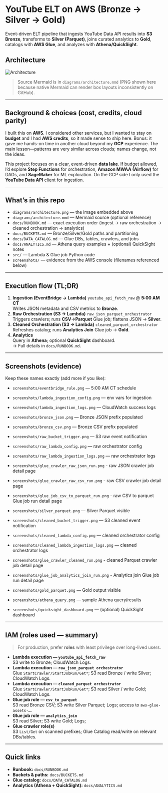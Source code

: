 # YouTube ELT on AWS (Bronze → Silver → Gold)

Event-driven ELT pipeline that ingests YouTube Data API results into **S3 Bronze**, transforms to **Silver (Parquet)**, joins curated analytics to **Gold**, catalogs with **AWS Glue**, and analyzes with **Athena/QuickSight**.

## Architecture

![Architecture](diagrams/architecture.png)

> Source Mermaid is in `diagrams/architecture.mmd` (PNG shown here because native Mermaid can render box layouts inconsistently on GitHub).

---

## Background & choices (cost, credits, cloud parity)

I built this on **AWS**. I considered other services, but I wanted to stay on **budget** and I had **AWS credits**, so it made sense to ship here. Bonus: it gave me hands-on time in another cloud beyond my **GCP** experience. The main lesson—patterns are very similar across clouds; names change, not the ideas.

This project focuses on a clear, event-driven **data lake**. If budget allowed, I’d explore **Step Functions** for orchestration, **Amazon MWAA (Airflow)** for DAGs, and **SageMaker** for ML exploration. On the GCP side I only used the **YouTube Data API** client for ingestion.

---

## What’s in this repo

- `diagrams/architecture.png` — the image embedded above  
- `diagrams/architecture.mmd` — Mermaid source (optional reference)  
- `docs/RUNBOOK.md` — exact execution order (ingest → raw orchestration → cleaned orchestration → analytics)  
- `docs/BUCKETS.md` — Bronze/Silver/Gold paths and partitioning  
- `docs/DATA_CATALOG.md` — Glue DBs, tables, crawlers, and jobs  
- `docs/ANALYTICS.md` — Athena query examples + (optional) QuickSight notes  
- `src/` — Lambda & Glue job Python code
- `screenshots/` — evidence from the AWS console (filenames referenced below)

---

## Execution flow (TL;DR)

1. **Ingestion (EventBridge → Lambda)** `youtube_api_fetch_raw` @ **5:00 AM CT**  
   Writes JSON metadata and CSV metrics to **Bronze**.
2. **Raw Orchestration (S3 → Lambda)** `raw_json_parquet_orchestrator`  
   Triggers crawlers; runs **CSV→Parquet** Glue job; flattens JSON → **Silver**.
3. **Cleaned Orchestration (S3 → Lambda)** `cleaned_parquet_orchestrator`  
   Refreshes catalog; runs **Analytics Join** Glue job → **Gold**.
4. **Analytics**  
   Query in **Athena**; optional **QuickSight** dashboard.  
   → Full details in `docs/RUNBOOK.md`.

---

## Screenshots (evidence)

Keep these names exactly (add more if you like):

- `screenshots/eventbridge_rule.png` — 5:00 AM CT schedule  
- `screenshots/lambda_ingestion_config.png` — env vars for ingestion  
- `screenshots/lambda_ingestion_logs.png` — CloudWatch success logs  
- `screenshots/bronze_json.png` — Bronze JSON prefix populated  
- `screenshots/bronze_csv.png` — Bronze CSV prefix populated  

- `screenshots/raw_bucket_trigger.png` — S3 raw event notification  
- `screenshots/raw_lambda_config.png` — raw orchestrator config  
- `screenshots/raw_lambda_ingestion_logs.png` — raw orchestrator logs  
- `screenshots/glue_crawler_raw_json_run.png` - raw JSON crawler job detail page
- `screenshots/glue_crawler_raw_csv_run.png` - raw CSV crawler job detail page
- `screenshots/glue_job_csv_to_parquet_run.png` - raw CSV to parquet Glue job run detail page
- `screenshots/silver_parquet.png` — Silver Parquet visible  

- `screenshots/cleaned_bucket_trigger.png` — S3 cleaned event notification  
- `screenshots/cleaned_lambda_config.png` — cleaned orchestrator config  
- `screenshots/cleaned_lambda_ingestion_logs.png` — cleaned orchestrator logs  
- `screenshots/glue_crawler_cleaned_run.png` - cleaned Parquet crawler job detail page
- `screenshots/glue_job_analytics_join_run.png` - Analytics join Glue job run detail page
- `screenshots/gold_parquet.png` — Gold output visible  

- `screenshots/athena_query.png` — sample Athena query/results  
- `screenshots/quicksight_dashboard.png` — (optional) QuickSight dashboard

---

## IAM (roles used — summary)

> For production, prefer **roles** with least privilege over long-lived users.

- **Lambda execution — `youtube_api_fetch_raw`**  
  S3 write to Bronze; CloudWatch Logs.
- **Lambda execution — `raw_json_parquet_orchestrator`**  
  Glue `StartCrawler/StartJobRun/Get*`; S3 read Bronze / write Silver; CloudWatch Logs.
- **Lambda execution — `cleaned_parquet_orchestrator`**  
  Glue `StartCrawler/StartJobRun/Get*`; S3 read Silver / write Gold; CloudWatch Logs.
- **Glue job role — `csv_to_parquet`**  
  S3 read Bronze CSV; S3 write Silver Parquet; Logs; access to `aws-glue-assets-…`.
- **Glue job role — `analytics_join`**  
  S3 read Silver; S3 write Gold; Logs; 
- **Glue crawler role(s)**  
  S3 `List/Get` on scanned prefixes; Glue Catalog read/write on relevant DBs/tables.

---

## Quick links

- **Runbook:** `docs/RUNBOOK.md`  
- **Buckets & paths:** `docs/BUCKETS.md`  
- **Glue catalog:** `docs/DATA_CATALOG.md`  
- **Analytics (Athena + QuickSight):** `docs/ANALYTICS.md`

